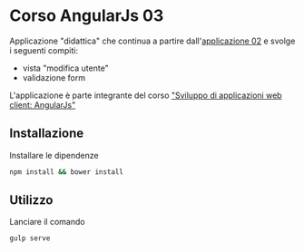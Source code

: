 # Corso AngularJs 03

Applicazione "didattica" che continua a partire dall'[applicazione 02](https://github.com/vincenzomilone/corso-angular-02) e svolge i seguenti compiti:
* vista "modifica utente"
* validazione form

L'applicazione è parte integrante del corso ["Sviluppo di applicazioni web client: AngularJs"](https://github.com/vincenzomilone/corso-angular-js)

## Installazione

Installare le dipendenze
```sh
npm install && bower install
```

## Utilizzo

Lanciare il comando
```sh
gulp serve
```

